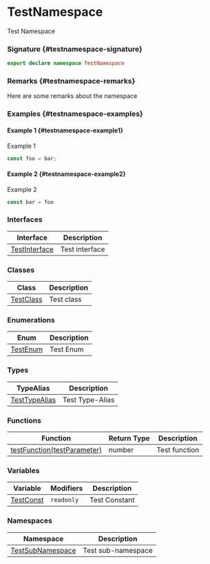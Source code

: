 # TestNamespace

Test Namespace

### Signature {#testnamespace-signature}

```typescript
export declare namespace TestNamespace
```

### Remarks {#testnamespace-remarks}

Here are some remarks about the namespace

### Examples {#testnamespace-examples}

#### Example 1 {#testnamespace-example1}

Example 1

```typescript
const foo = bar;
```

#### Example 2 {#testnamespace-example2}

Example 2

```javascript
const bar = foo
```

### Interfaces


|  Interface | Description |
|  --- | --- |
|  [TestInterface](docs/simple-suite-test/testnamespace-testinterface-interface) | Test interface |

### Classes


|  Class | Description |
|  --- | --- |
|  [TestClass](docs/simple-suite-test/testnamespace-testclass-class) | Test class |

### Enumerations


|  Enum | Description |
|  --- | --- |
|  [TestEnum](docs/simple-suite-test/testnamespace-testenum-enum) | Test Enum |

### Types


|  TypeAlias | Description |
|  --- | --- |
|  [TestTypeAlias](docs/simple-suite-test/testnamespace-testtypealias-typealias) | Test Type-Alias |

### Functions


|  Function | Return Type | Description |
|  --- | --- | --- |
|  [testFunction(testParameter)](docs/simple-suite-test/testnamespace-testfunction-function) | number | Test function |

### Variables


|  Variable | Modifiers | Description |
|  --- | --- | --- |
|  [TestConst](docs/simple-suite-test/testnamespace-testconst-variable) | <code>readonly</code> | Test Constant |

### Namespaces


|  Namespace | Description |
|  --- | --- |
|  [TestSubNamespace](docs/simple-suite-test/testnamespace-testsubnamespace-namespace) | Test sub-namespace |

